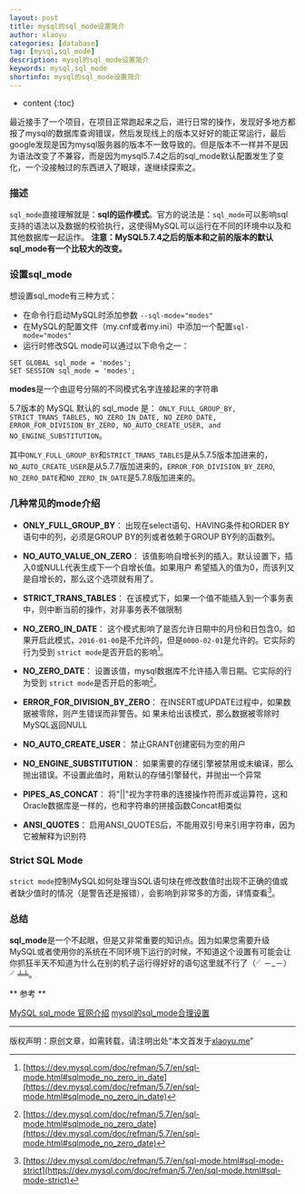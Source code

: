 ```yaml
---
layout: post
title: mysql的sql_mode设置简介
author: xlaoyu
categories: [database]
tag: [mysql,sql_mode]
description: mysql的sql_mode设置简介
keywords: mysql,sql_mode
shortinfo: mysql的sql_mode设置简介
---
```


* content
{:toc}

最近接手了一个项目，在项目正常跑起来之后，进行日常的操作，发现好多地方都报了mysql的数据库查询错误，然后发现线上的版本又好好的能正常运行，最后google发现是因为mysql服务器的版本不一致导致的。但是版本不一样并不是因为语法改变了不兼容，而是因为mysql5.7.4之后的sql_mode默认配置发生了变化，一个没接触过的东西进入了眼球，遂继续探索之。



### 描述

`sql_mode`直接理解就是：**sql的运作模式**。官方的说法是：`sql_mode`可以影响sql支持的语法以及数据的校验执行，这使得MySQL可以运行在不同的环境中以及和其他数据库一起运作。
**注意：MySQL5.7.4之后的版本和之前的版本的默认sql_mode有一个比较大的改变。**


### 设置sql_mode

想设置sql_mode有三种方式：

- 在命令行启动MySQL时添加参数 `--sql-mode="modes"`
- 在MySQL的配置文件（my.cnf或者my.ini）中添加一个配置`sql-mode="modes"`
- 运行时修改SQL mode可以通过以下命令之一：

```
SET GLOBAL sql_mode = 'modes';
SET SESSION sql_mode = 'modes';
```

**modes**是一个由逗号分隔的不同模式名字连接起来的字符串


5.7版本的 MySQL 默认的 sql_mode 是： `ONLY_FULL_GROUP_BY, STRICT_TRANS_TABLES, NO_ZERO_IN_DATE, NO_ZERO_DATE, ERROR_FOR_DIVISION_BY_ZERO, NO_AUTO_CREATE_USER, and NO_ENGINE_SUBSTITUTION`。

其中`ONLY_FULL_GROUP_BY`和`STRICT_TRANS_TABLES`是从5.7.5版本加进来的，`NO_AUTO_CREATE_USER`是从5.7.7版加进来的，`ERROR_FOR_DIVISION_BY_ZERO`, `NO_ZERO_DATE`和`NO_ZERO_IN_DATE`是5.7.8版加进来的。


### 几种常见的mode介绍

- **ONLY_FULL_GROUP_BY**：
出现在select语句、HAVING条件和ORDER BY语句中的列，必须是GROUP BY的列或者依赖于GROUP BY列的函数列。

- **NO_AUTO_VALUE_ON_ZERO**：
该值影响自增长列的插入。默认设置下，插入0或NULL代表生成下一个自增长值。如果用户 希望插入的值为0，而该列又是自增长的，那么这个选项就有用了。

- **STRICT_TRANS_TABLES**：
在该模式下，如果一个值不能插入到一个事务表中，则中断当前的操作，对非事务表不做限制

- **NO_ZERO_IN_DATE**：
这个模式影响了是否允许日期中的月份和日包含0。如果开启此模式，`2016-01-00`是不允许的，但是`0000-02-01`是允许的。它实际的行为受到 `strict mode`是否开启的影响[^1]。

- **NO_ZERO_DATE**：
设置该值，mysql数据库不允许插入零日期。它实际的行为受到 `strict mode`是否开启的影响[^2]。

- **ERROR_FOR_DIVISION_BY_ZERO**：
在INSERT或UPDATE过程中，如果数据被零除，则产生错误而非警告。如 果未给出该模式，那么数据被零除时MySQL返回NULL

- **NO_AUTO_CREATE_USER**：
禁止GRANT创建密码为空的用户

- **NO_ENGINE_SUBSTITUTION**：
如果需要的存储引擎被禁用或未编译，那么抛出错误。不设置此值时，用默认的存储引擎替代，并抛出一个异常

- **PIPES_AS_CONCAT**：
将"||"视为字符串的连接操作符而非或运算符，这和Oracle数据库是一样的，也和字符串的拼接函数Concat相类似

- **ANSI_QUOTES**：
启用ANSI_QUOTES后，不能用双引号来引用字符串，因为它被解释为识别符


### Strict SQL Mode

`strict mode`控制MySQL如何处理当SQL语句块在修改数值时出现不正确的值或者缺少值时的情况（是警告还是报错），会影响到非常多的方面，详情查看[^3]。



### 总结

**sql_mode**是一个不起眼，但是又非常重要的知识点。因为如果您需要升级MySQL或者使用你的系统在不同环境下运行的时候，不知道这个设置有可能会让你抓狂半天不知道为什么在别的机子运行得好好的语句这里就不行了（╯－_－）╯╧╧。


** 参考 **

[MySQL sql_mode 官网介绍](https://dev.mysql.com/doc/refman/5.7/en/sql-mode.html)
[mysql的sql_mode合理设置](http://blog.csdn.net/wyzxg/article/details/8787878)

[^1]: [https://dev.mysql.com/doc/refman/5.7/en/sql-mode.html#sqlmode_no_zero_in_date](https://dev.mysql.com/doc/refman/5.7/en/sql-mode.html#sqlmode_no_zero_in_date)
[^2]: [https://dev.mysql.com/doc/refman/5.7/en/sql-mode.html#sqlmode_no_zero_date](https://dev.mysql.com/doc/refman/5.7/en/sql-mode.html#sqlmode_no_zero_date)
[^3]: [https://dev.mysql.com/doc/refman/5.7/en/sql-mode.html#sql-mode-strict](https://dev.mysql.com/doc/refman/5.7/en/sql-mode.html#sql-mode-strict)

--------

版权声明：原创文章，如需转载，请注明出处“本文首发于[xlaoyu.me](https://www.xlaoyu.me)”